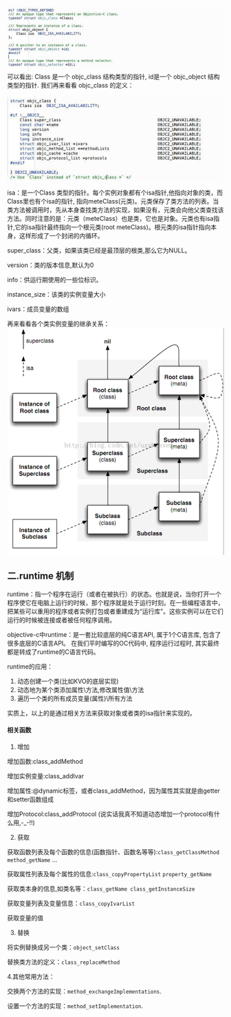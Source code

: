 ![](https://raw.githubusercontent.com/univer2012/univer2012.github.io/master/2018/isa%E6%8C%87%E9%92%88_1.png)
可以看出: Class 是一个 objc_class 结构类型的指针, id是一个 objc_object 结构类型的指针.
我们再来看看 objc_class 的定义：

![](https://raw.githubusercontent.com/univer2012/univer2012.github.io/master/2018/isa%E6%8C%87%E9%92%88_2.png)

isa：是一个Class 类型的指针。每个实例对象都有个isa指针,他指向对象的类，而Class里也有个isa的指针, 指向meteClass(元类)。元类保存了类方法的列表。当类方法被调用时，先从本身查找类方法的实现，如果没有，元类会向他父类查找该方法。同时注意的是：元类（meteClass）也是类，它也是对象。元类也有isa指针,它的isa指针最终指向一个根元类(root meteClass)。根元类的isa指针指向本身，这样形成了一个封闭的内循环。

super_class：父类，如果该类已经是最顶层的根类,那么它为NULL。

version：类的版本信息,默认为0

info：供运行期使用的一些位标识。

instance_size：该类的实例变量大小

ivars：成员变量的数组

再来看看各个类实例变量的继承关系：
![](https://raw.githubusercontent.com/univer2012/univer2012.github.io/master/2018/isa%E6%8C%87%E9%92%88_3.png)

## 二.runtime 机制
runtime：指一个程序在运行（或者在被执行）的状态。也就是说，当你打开一个程序使它在电脑上运行的时候，那个程序就是处于运行时刻。在一些编程语言中，把某些可以重用的程序或者实例打包或者重建成为“运行库"。这些实例可以在它们运行的时候被连接或者被任何程序调用。

objective-c中runtime：是一套比较底层的纯C语言API, 属于1个C语言库, 包含了很多底层的C语言API。 在我们平时编写的OC代码中, 程序运行过程时, 其实最终都是转成了runtime的C语言代码。
    
runtime的应用：
1. 动态创建一个类(比如KVO的底层实现)
2. 动态地为某个类添加属性\方法,修改属性值\方法
3. 遍历一个类的所有成员变量(属性)\所有方法

实质上，以上的是通过相关方法来获取对象或者类的isa指针来实现的。


#### 相关函数

1.  增加

增加函数:class_addMethod

增加实例变量:class_addIvar

增加属性:@dynamic标签，或者class_addMethod，因为属性其实就是由getter和setter函数组成

增加Protocol:class_addProtocol (说实话我真不知道动态增加一个protocol有什么用,-_-!!)

2.  获取

获取函数列表及每个函数的信息(函数指针、函数名等等):`class_getClassMethod` `method_getName` ...

获取属性列表及每个属性的信息:`class_copyPropertyList` `property_getName`

获取类本身的信息,如类名等：`class_getName class_getInstanceSize`

获取变量列表及变量信息：`class_copyIvarList`

获取变量的值

3.    替换

将实例替换成另一个类：`object_setClass`

替换类方法的定义：`class_replaceMethod`

4.其他常用方法：

交换两个方法的实现：`method_exchangeImplementations`.

设置一个方法的实现：`method_setImplementation`.